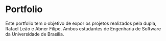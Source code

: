 # Portfolio

Este portfolio tem o objetivo de expor os projetos realizados pela dupla, Rafael Leão e Abner Filipe. Ambos estudantes de Engenharia de Software da Universidade de Brasília.
